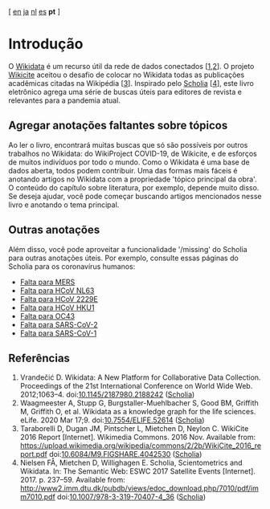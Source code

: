 <!--- THIS FILE IS AUTOGENERATED. DO NOT EDIT IT. -->

[ [en](../intro.md) [ja](../ja/intro.md) [nl](../nl/intro.md) [es](../es/intro.md) **pt**  ]

# Introdução

O [Wikidata](https://wikidata.org/) é um recurso útil da rede de dados conectados [<a href="#citeref1">1</a>,<a href="#citeref2">2</a>].
O projeto [Wikicite](http://wikicite.org/) aceitou o desafio de colocar no Wikidata todas as publicações acadêmicas citadas na Wikipédia  [<a href="#citeref3">3</a>].  Inspirado pelo
[Scholia](https://scholia.toolforge.org/) [<a href="#citeref4">4</a>], este livro eletrônico agrega uma série de buscas úteis para editores de revista e relevantes para a pandemia atual.

## Agregar anotações faltantes sobre tópicos 

Ao ler o livro, encontrará muitas buscas que só são possíveis por outros trabalhos no Wikidata: do WikiProject COVID-19, de Wikicite, e  de esforços de muitos indivíduos por todo o mundo. Como o Wikidata é uma base de dados aberta, todos podem contribuir. Uma das formas mais fáceis é anotando artigos no Wikidata com a propriedade 'tópico principal da obra'. O conteúdo do capítulo sobre literatura, por exemplo, depende muito disso. Se deseja ajudar, você pode começar buscando artigos mencionados nesse livro e anotando o tema principal.

## Outras anotações

Além disso, você pode aproveitar a funcionalidade '/missing' do Scholia para outras anotações úteis. Por exemplo, consulte essas páginas do Scholia para os coronavírus humanos: 

* [Falta para MERS](https://scholia.toolforge.org/topic/Q4902157/missing)
* [Falta para HCoV NL63](https://scholia.toolforge.org/topic/Q8351095/missing)
* [Falta para HCoV 2229E](https://scholia.toolforge.org/topic/Q16983356/missing)
* [Falta para HCoV HKU1](https://scholia.toolforge.org/topic/Q16983360/missing)
* [Falta para OC43](https://scholia.toolforge.org/topic/Q16991954/missing)
* [Falta para SARS-CoV-2](https://scholia.toolforge.org/topic/Q82069695/missing)
* [Falta para SARS-CoV-1](https://scholia.toolforge.org/topic/Q85438966/missing)

## Referências

1. <a name="citeref1"></a>Vrandečić D. Wikidata: A New Platform for Collaborative Data Collection. Proceedings of the 21st International Conference on World Wide Web. 2012;1063–4.  doi:[10.1145/2187980.2188242](https://doi.org/10.1145/2187980.2188242) ([Scholia](https://scholia.toolforge.org/doi/10.1145/2187980.2188242))
2. <a name="citeref2"></a>Waagmeester A, Stupp G, Burgstaller-Muehlbacher S, Good BM, Griffith M, Griffith O, et al. Wikidata as a knowledge graph for the life sciences. eLife. 2020 Mar 17;9.  doi:[10.7554/ELIFE.52614](https://doi.org/10.7554/ELIFE.52614) ([Scholia](https://scholia.toolforge.org/doi/10.7554/ELIFE.52614))
3. <a name="citeref3"></a>Taraborelli D, Dugan JM, Pintscher L, Mietchen D, Neylon C. WikiCite 2016 Report [Internet]. Wikimedia Commons. 2016 Nov. Available from: https://upload.wikimedia.org/wikipedia/commons/2/2b/WikiCite_2016_report.pdf doi:[10.6084/M9.FIGSHARE.4042530](https://doi.org/10.6084/M9.FIGSHARE.4042530) ([Scholia](https://scholia.toolforge.org/doi/10.6084/M9.FIGSHARE.4042530))
4. <a name="citeref4"></a>Nielsen FÅ, Mietchen D, Willighagen E. Scholia, Scientometrics and Wikidata. In: The Semantic Web: ESWC 2017 Satellite Events [Internet]. 2017. p. 237–59. Available from: http://www2.imm.dtu.dk/pubdb/views/edoc_download.php/7010/pdf/imm7010.pdf doi:[10.1007/978-3-319-70407-4_36](https://doi.org/10.1007/978-3-319-70407-4_36) ([Scholia](https://scholia.toolforge.org/doi/10.1007/978-3-319-70407-4_36))

